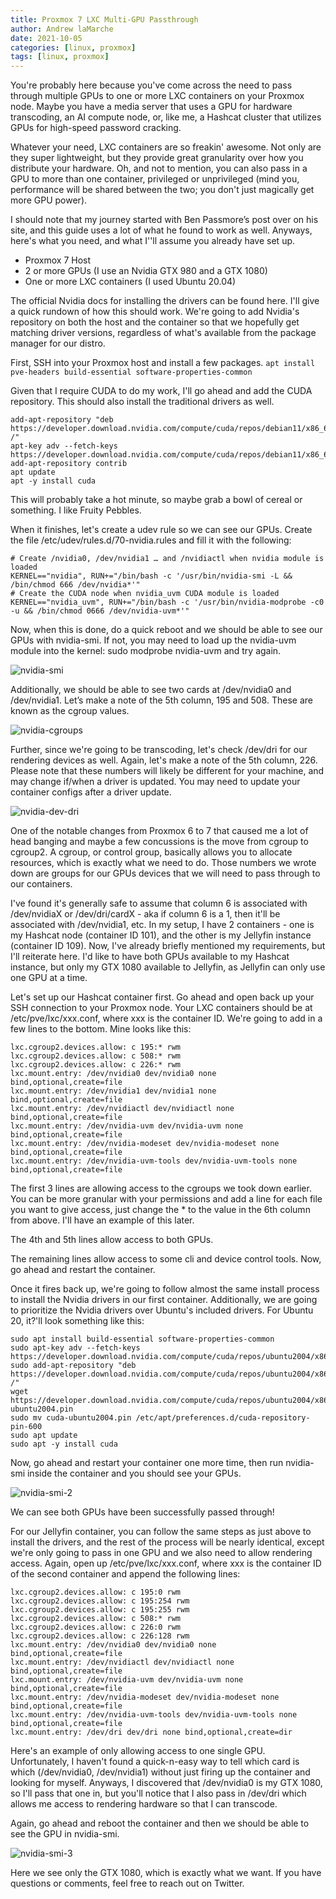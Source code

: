```yaml
---
title: Proxmox 7 LXC Multi-GPU Passthrough
author: Andrew laMarche
date: 2021-10-05
categories: [linux, proxmox]
tags: [linux, proxmox]
---
```


You're probably here because you've come across the need to pass through multiple GPUs to one or more LXC containers on your Proxmox node. Maybe you have a media server that uses a GPU for hardware transcoding, an AI compute node, or, like me, a Hashcat cluster that utilizes GPUs for high-speed password cracking.

Whatever your need, LXC containers are so freakin' awesome. Not only are they super lightweight, but they provide great granularity over how you distribute your hardware. Oh, and not to mention, you can also pass in a GPU to more than one container, privileged or unprivileged (mind you, performance will be shared between the two; you don't just magically get more GPU power).

I should note that my journey started with Ben Passmore’s post over on his site, and this guide uses a lot of what he found to work as well.
Anyways, here's what you need, and what I''ll assume you already have set up.
- Proxmox 7 Host
- 2 or more GPUs (I use an Nvidia GTX 980 and a GTX 1080)
- One or more LXC containers (I used Ubuntu 20.04)

The official Nvidia docs for installing the drivers can be found here. I'll give a quick rundown of how this should work. We're going to add Nvidia's repository on both the host and the container so that we hopefully get matching driver versions, regardless of what's available from the package manager for our distro.

First, SSH into your Proxmox host and install a few packages.
`apt install pve-headers build-essential software-properties-common`

Given that I require CUDA to do my work, I'll go ahead and add the CUDA repository. This should also install the traditional drivers as well.

```
add-apt-repository "deb https://developer.download.nvidia.com/compute/cuda/repos/debian11/x86_64/ /"
apt-key adv --fetch-keys https://developer.download.nvidia.com/compute/cuda/repos/debian11/x86_64/3bf863cc.pub
add-apt-repository contrib
apt update
apt -y install cuda
```

This will probably take a hot minute, so maybe grab a bowl of cereal or something. I like Fruity Pebbles.

When it finishes, let's create a udev rule so we can see our GPUs. Create the file /etc/udev/rules.d/70-nvidia.rules and fill it with the following:

```
# Create /nvidia0, /dev/nvidia1 … and /nvidiactl when nvidia module is loaded
KERNEL=="nvidia", RUN+="/bin/bash -c '/usr/bin/nvidia-smi -L && /bin/chmod 666 /dev/nvidia*'"
# Create the CUDA node when nvidia_uvm CUDA module is loaded
KERNEL=="nvidia_uvm", RUN+="/bin/bash -c '/usr/bin/nvidia-modprobe -c0 -u && /bin/chmod 0666 /dev/nvidia-uvm*'"
```

Now, when this is done, do a quick reboot and we should be able to see our GPUs with nvidia-smi. If not, you may need to load up the nvidia-uvm module into the kernel: sudo modprobe nvidia-uvm and try again.

![nvidia-smi](/assets/images/nvidia-smi-1.png)

Additionally, we should be able to see two cards at /dev/nvidia0 and /dev/nvidia1. Let’s make a note of the 5th column, 195 and 508. These are known as the cgroup values.

![nvidia-cgroups](/assets/images/nvidia-cgroups.png)

Further, since we're going to be transcoding, let's check /dev/dri for our rendering devices as well. Again, let's make a note of the 5th column, 226. Please note that these numbers will likely be different for your machine, and may change if/when a driver is updated. You may need to update your container configs after a driver update.

![nvidia-dev-dri](/assets/images/nvidia-dev-dri.png)

One of the notable changes from Proxmox 6 to 7 that caused me a lot of head banging and maybe a few concussions is the move from cgroup to cgroup2. A cgroup, or control group, basically allows you to allocate resources, which is exactly what we need to do. Those numbers we wrote down are groups for our GPUs devices that we will need to pass through to our containers.

I've found it's generally safe to assume that column 6 is associated with /dev/nvidiaX or /dev/dri/cardX - aka if column 6 is a 1, then it'll be associated with /dev/nvidia1, etc.
In my setup, I have 2 containers - one is my Hashcat node (container ID 101), and the other is my Jellyfin instance (container ID 109). Now, I've already briefly mentioned my requirements, but I'll reiterate here. I'd like to have both GPUs available to my Hashcat instance, but only my GTX 1080 available to Jellyfin, as Jellyfin can only use one GPU at a time.

Let's set up our Hashcat container first. Go ahead and open back up your SSH connection to your Proxmox node. Your LXC containers should be at /etc/pve/lxc/xxx.conf, where xxx is the container ID. We're going to add in a few lines to the bottom. Mine looks like this:

```
lxc.cgroup2.devices.allow: c 195:* rwm
lxc.cgroup2.devices.allow: c 508:* rwm
lxc.cgroup2.devices.allow: c 226:* rwm
lxc.mount.entry: /dev/nvidia0 dev/nvidia0 none bind,optional,create=file
lxc.mount.entry: /dev/nvidia1 dev/nvidia1 none bind,optional,create=file
lxc.mount.entry: /dev/nvidiactl dev/nvidiactl none bind,optional,create=file
lxc.mount.entry: /dev/nvidia-uvm dev/nvidia-uvm none bind,optional,create=file
lxc.mount.entry: /dev/nvidia-modeset dev/nvidia-modeset none bind,optional,create=file
lxc.mount.entry: /dev/nvidia-uvm-tools dev/nvidia-uvm-tools none bind,optional,create=file
```

The first 3 lines are allowing access to the cgroups we took down earlier. You can be more granular with your permissions and add a line for each file you want to give access, just change the * to the value in the 6th column from above. I'll have an example of this later.

The 4th and 5th lines allow access to both GPUs.

The remaining lines allow access to some cli and device control tools. Now, go ahead and restart the container.

Once it fires back up, we're going to follow almost the same install process to install the Nvidia drivers in our first container. Additionally, we are going to prioritize the Nvidia drivers over Ubuntu's included drivers. For Ubuntu 20, it?'ll look something like this:

```
sudo apt install build-essential software-properties-common
sudo apt-key adv --fetch-keys https://developer.download.nvidia.com/compute/cuda/repos/ubuntu2004/x86_64/3bf863cc.pub
sudo add-apt-repository "deb https://developer.download.nvidia.com/compute/cuda/repos/ubuntu2004/x86_64/ /"
wget https://developer.download.nvidia.com/compute/cuda/repos/ubuntu2004/x86_64/cuda-ubuntu2004.pin
sudo mv cuda-ubuntu2004.pin /etc/apt/preferences.d/cuda-repository-pin-600
sudo apt update
sudo apt -y install cuda
```

Now, go ahead and restart your container one more time, then run nvidia-smi inside the container and you should see your GPUs.

![nvidia-smi-2](/assets/images/nvidia-smi-2.png)

We can see both GPUs have been successfully passed through!

For our Jellyfin container, you can follow the same steps as just above to install the drivers, and the rest of the process will be nearly identical, except we're only going to pass in one GPU and we also need to allow rendering access. Again, open up /etc/pve/lxc/xxx.conf, where xxx is the container ID of the second container and append the following lines:

```
lxc.cgroup2.devices.allow: c 195:0 rwm
lxc.cgroup2.devices.allow: c 195:254 rwm
lxc.cgroup2.devices.allow: c 195:255 rwm
lxc.cgroup2.devices.allow: c 508:* rwm
lxc.cgroup2.devices.allow: c 226:0 rwm
lxc.cgroup2.devices.allow: c 226:128 rwm
lxc.mount.entry: /dev/nvidia0 dev/nvidia0 none bind,optional,create=file
lxc.mount.entry: /dev/nvidiactl dev/nvidiactl none bind,optional,create=file
lxc.mount.entry: /dev/nvidia-uvm dev/nvidia-uvm none bind,optional,create=file
lxc.mount.entry: /dev/nvidia-modeset dev/nvidia-modeset none bind,optional,create=file
lxc.mount.entry: /dev/nvidia-uvm-tools dev/nvidia-uvm-tools none bind,optional,create=file
lxc.mount.entry: /dev/dri dev/dri none bind,optional,create=dir
```

Here's an example of only allowing access to one single GPU. Unfortunately, I haven't found a quick-n-easy way to tell which card is which (/dev/nvidia0, /dev/nvidia1) without just firing up the container and looking for myself. Anyways, I discovered that /dev/nvidia0 is my GTX 1080, so I'll pass that one in, but you'll notice that I also pass in /dev/dri which allows me access to rendering hardware so that I can transcode.


Again, go ahead and reboot the container and then we should be able to see the GPU in nvidia-smi.

![nvidia-smi-3](/assets/images/nvidia-smi-3.png)

Here we see only the GTX 1080, which is exactly what we want.
If you have questions or comments, feel free to reach out on Twitter.
